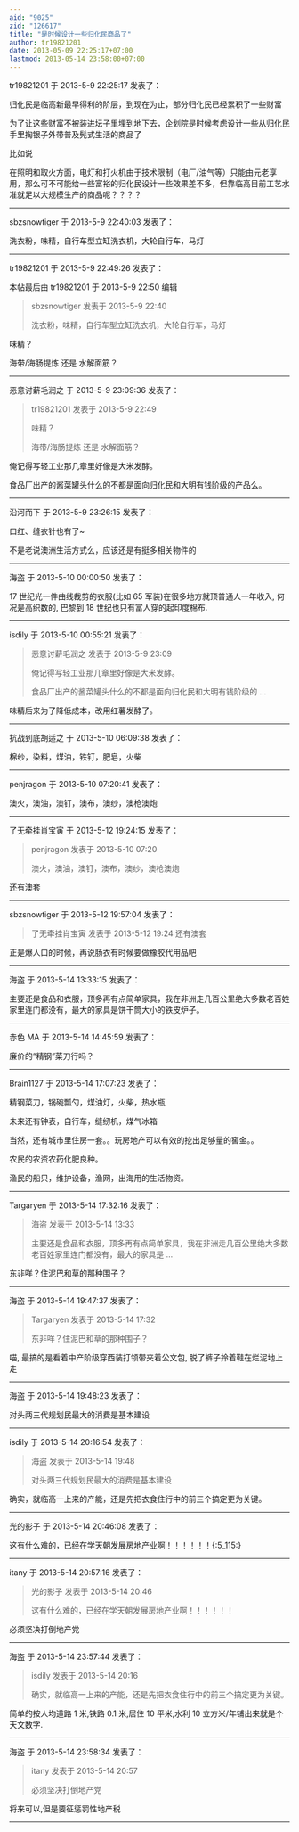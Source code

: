 ```yaml
---
aid: "9025"
zid: "126617"
title: "是时候设计一些归化民商品了"
author: tr19821201
date: 2013-05-09 22:25:17+07:00
lastmod: 2013-05-14 23:58:00+07:00
---
```


tr19821201 于 2013-5-9 22:25:17 发表了：

归化民是临高新最早得利的阶层，到现在为止，部分归化民已经累积了一些财富

为了让这些财富不被装进坛子里埋到地下去，企划院是时候考虑设计一些从归化民手里掏银子外带普及髡式生活的商品了

比如说

在照明和取火方面，电灯和打火机由于技术限制（电厂/油气等）只能由元老享用，那么可不可能给一些富裕的归化民设计一些效果差不多，但靠临高目前工艺水准就足以大规模生产的商品呢？？？？

---

sbzsnowtiger 于 2013-5-9 22:40:03 发表了：

洗衣粉，味精，自行车型立缸洗衣机，大轮自行车，马灯

---

tr19821201 于 2013-5-9 22:49:26 发表了：

本帖最后由 tr19821201 于 2013-5-9 22:50 编辑

> sbzsnowtiger 发表于 2013-5-9 22:40
>
> 洗衣粉，味精，自行车型立缸洗衣机，大轮自行车，马灯

味精？

海带/海肠提炼 还是 水解面筋？

---

恶意讨薪毛润之 于 2013-5-9 23:09:36 发表了：

> tr19821201 发表于 2013-5-9 22:49
>
> 味精？
>
> 海带/海肠提炼 还是 水解面筋？

俺记得写轻工业那几章里好像是大米发酵。

食品厂出产的酱菜罐头什么的不都是面向归化民和大明有钱阶级的产品么。

---

沿河而下 于 2013-5-9 23:26:15 发表了：

口红、缝衣针也有了~

不是老说澳洲生活方式么，应该还是有挺多相关物件的

---

海盗 于 2013-5-10 00:00:50 发表了：

17 世纪光一件曲线裁剪的衣服(比如 65 军装)在很多地方就顶普通人一年收入, 何况是高织数的, 巴黎到 18 世纪也只有富人穿的起印度棉布.

---

isdily 于 2013-5-10 00:55:21 发表了：

> 恶意讨薪毛润之 发表于 2013-5-9 23:09
>
> 俺记得写轻工业那几章里好像是大米发酵。
>
> 食品厂出产的酱菜罐头什么的不都是面向归化民和大明有钱阶级的 ...

味精后来为了降低成本，改用红薯发酵了。

---

抗战到底胡适之 于 2013-5-10 06:09:38 发表了：

棉纱，染料，煤油，铁钉，肥皂，火柴

---

penjragon 于 2013-5-10 07:20:41 发表了：

澳火，澳油，澳钉，澳布，澳纱，澳枪澳炮

---

了无牵挂肖宝寅 于 2013-5-12 19:24:15 发表了：

> penjragon 发表于 2013-5-10 07:20
>
> 澳火，澳油，澳钉，澳布，澳纱，澳枪澳炮

还有澳套

---

sbzsnowtiger 于 2013-5-12 19:57:04 发表了：

> 了无牵挂肖宝寅 发表于 2013-5-12 19:24 还有澳套

正是爆人口的时候，再说肠衣有时候要做橡胶代用品吧

---

海盗 于 2013-5-14 13:33:15 发表了：

主要还是食品和衣服，顶多再有点简单家具，我在非洲走几百公里绝大多数老百姓家里连门都没有，最大的家具是饼干筒大小的铁皮炉子。

---

赤色 MA 于 2013-5-14 14:45:59 发表了：

廉价的“精钢”菜刀行吗？

---

Brain1127 于 2013-5-14 17:07:23 发表了：

精钢菜刀，锅碗瓢勺，煤油灯，火柴，热水瓶

未来还有钟表，自行车，缝纫机，煤气冰箱

当然，还有城市里住房一套。。玩房地产可以有效的挖出足够量的窖金。。

农民的农资农药化肥良种。

渔民的船只，维护设备，渔网，出海用的生活物资。

---

Targaryen 于 2013-5-14 17:32:16 发表了：

> 海盗 发表于 2013-5-14 13:33
>
> 主要还是食品和衣服，顶多再有点简单家具，我在非洲走几百公里绝大多数老百姓家里连门都没有，最大的家具是 ...

东非咩？住泥巴和草的那种围子？

---

海盗 于 2013-5-14 19:47:37 发表了：

> Targaryen 发表于 2013-5-14 17:32
>
> 东非咩？住泥巴和草的那种围子？

喵, 最搞的是看着中产阶级穿西装打领带夹着公文包, 脱了裤子拎着鞋在烂泥地上走

---

海盗 于 2013-5-14 19:48:23 发表了：

对头两三代规划民最大的消费是基本建设

---

isdily 于 2013-5-14 20:16:54 发表了：

> 海盗 发表于 2013-5-14 19:48
>
> 对头两三代规划民最大的消费是基本建设

确实，就临高一上来的产能，还是先把衣食住行中的前三个搞定更为关键。

---

光的影子 于 2013-5-14 20:46:08 发表了：

这有什么难的，已经在学天朝发展房地产业啊！！！！！！{:5_115:}

---

itany 于 2013-5-14 20:57:16 发表了：

> 光的影子 发表于 2013-5-14 20:46
>
> 这有什么难的，已经在学天朝发展房地产业啊！！！！！！

必须坚决打倒地产党

---

海盗 于 2013-5-14 23:57:44 发表了：

> isdily 发表于 2013-5-14 20:16
>
> 确实，就临高一上来的产能，还是先把衣食住行中的前三个搞定更为关键。

简单的按人均道路 1 米,铁路 0.1 米,居住 10 平米,水利 10 立方米/年铺出来就是个天文数字.

---

海盗 于 2013-5-14 23:58:34 发表了：

> itany 发表于 2013-5-14 20:57
>
> 必须坚决打倒地产党

将来可以,但是要征惩罚性地产税

---
